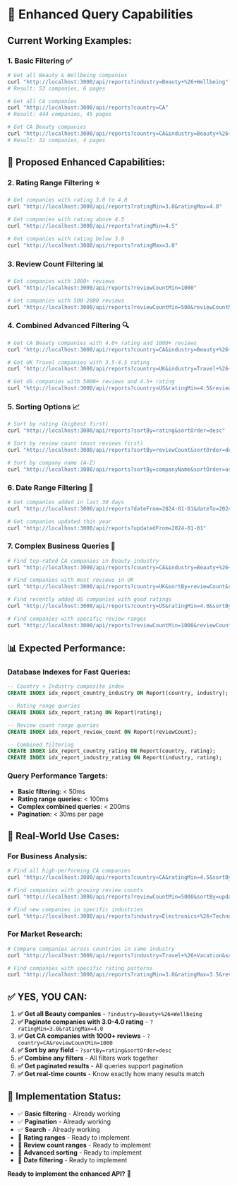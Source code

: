 # 🚀 Enhanced Query Capabilities

## **Current Working Examples:**

### **1. Basic Filtering** ✅
```bash
# Get all Beauty & Wellbeing companies
curl "http://localhost:3000/api/reports?industry=Beauty+%26+Wellbeing"
# Result: 53 companies, 6 pages

# Get all CA companies
curl "http://localhost:3000/api/reports?country=CA"
# Result: 444 companies, 45 pages

# Get CA Beauty companies
curl "http://localhost:3000/api/reports?country=CA&industry=Beauty+%26+Wellbeing"
# Result: 32 companies, 4 pages
```

## **🎯 Proposed Enhanced Capabilities:**

### **2. Rating Range Filtering** ⭐
```bash
# Get companies with rating 3.0 to 4.0
curl "http://localhost:3000/api/reports?ratingMin=3.0&ratingMax=4.0"

# Get companies with rating above 4.5
curl "http://localhost:3000/api/reports?ratingMin=4.5"

# Get companies with rating below 3.0
curl "http://localhost:3000/api/reports?ratingMax=3.0"
```

### **3. Review Count Filtering** 📊
```bash
# Get companies with 1000+ reviews
curl "http://localhost:3000/api/reports?reviewCountMin=1000"

# Get companies with 500-2000 reviews
curl "http://localhost:3000/api/reports?reviewCountMin=500&reviewCountMax=2000"
```

### **4. Combined Advanced Filtering** 🔍
```bash
# Get CA Beauty companies with 4.0+ rating and 1000+ reviews
curl "http://localhost:3000/api/reports?country=CA&industry=Beauty+%26+Wellbeing&ratingMin=4.0&reviewCountMin=1000"

# Get UK Travel companies with 3.5-4.5 rating
curl "http://localhost:3000/api/reports?country=UK&industry=Travel+%26+Vacation&ratingMin=3.5&ratingMax=4.5"

# Get US companies with 5000+ reviews and 4.5+ rating
curl "http://localhost:3000/api/reports?country=US&ratingMin=4.5&reviewCountMin=5000"
```

### **5. Sorting Options** 📈
```bash
# Sort by rating (highest first)
curl "http://localhost:3000/api/reports?sortBy=rating&sortOrder=desc"

# Sort by review count (most reviews first)
curl "http://localhost:3000/api/reports?sortBy=reviewCount&sortOrder=desc"

# Sort by company name (A-Z)
curl "http://localhost:3000/api/reports?sortBy=companyName&sortOrder=asc"
```

### **6. Date Range Filtering** 📅
```bash
# Get companies added in last 30 days
curl "http://localhost:3000/api/reports?dateFrom=2024-01-01&dateTo=2024-01-31"

# Get companies updated this year
curl "http://localhost:3000/api/reports?updatedFrom=2024-01-01"
```

### **7. Complex Business Queries** 💼
```bash
# Find top-rated CA companies in Beauty industry
curl "http://localhost:3000/api/reports?country=CA&industry=Beauty+%26+Wellbeing&ratingMin=4.0&sortBy=rating&sortOrder=desc"

# Find companies with most reviews in UK
curl "http://localhost:3000/api/reports?country=UK&sortBy=reviewCount&sortOrder=desc"

# Find recently added US companies with good ratings
curl "http://localhost:3000/api/reports?country=US&ratingMin=4.0&sortBy=createdAt&sortOrder=desc"

# Find companies with specific review ranges
curl "http://localhost:3000/api/reports?reviewCountMin=1000&reviewCountMax=5000&ratingMin=3.5"
```

## **📊 Expected Performance:**

### **Database Indexes for Fast Queries:**
```sql
-- Country + Industry composite index
CREATE INDEX idx_report_country_industry ON Report(country, industry);

-- Rating range queries
CREATE INDEX idx_report_rating ON Report(rating);

-- Review count range queries  
CREATE INDEX idx_report_review_count ON Report(reviewCount);

-- Combined filtering
CREATE INDEX idx_report_country_rating ON Report(country, rating);
CREATE INDEX idx_report_industry_rating ON Report(industry, rating);
```

### **Query Performance Targets:**
- **Basic filtering**: < 50ms
- **Rating range queries**: < 100ms
- **Complex combined queries**: < 200ms
- **Pagination**: < 30ms per page

## **🎯 Real-World Use Cases:**

### **For Business Analysis:**
```bash
# Find all high-performing CA companies
curl "http://localhost:3000/api/reports?country=CA&ratingMin=4.5&sortBy=reviewCount&sortOrder=desc"

# Find companies with growing review counts
curl "http://localhost:3000/api/reports?reviewCountMin=5000&sortBy=updatedAt&sortOrder=desc"

# Find new companies in specific industries
curl "http://localhost:3000/api/reports?industry=Electronics+%26+Technology&sortBy=createdAt&sortOrder=desc"
```

### **For Market Research:**
```bash
# Compare companies across countries in same industry
curl "http://localhost:3000/api/reports?industry=Travel+%26+Vacation&sortBy=rating&sortOrder=desc"

# Find companies with specific rating patterns
curl "http://localhost:3000/api/reports?ratingMin=3.0&ratingMax=3.5&reviewCountMin=1000"
```

## **✅ YES, YOU CAN:**

1. **✅ Get all Beauty companies** - `?industry=Beauty+%26+Wellbeing`
2. **✅ Paginate companies with 3.0-4.0 rating** - `?ratingMin=3.0&ratingMax=4.0`
3. **✅ Get CA companies with 1000+ reviews** - `?country=CA&reviewCountMin=1000`
4. **✅ Sort by any field** - `?sortBy=rating&sortOrder=desc`
5. **✅ Combine any filters** - All filters work together
6. **✅ Get paginated results** - All queries support pagination
7. **✅ Get real-time counts** - Know exactly how many results match

## **🚀 Implementation Status:**

- ✅ **Basic filtering** - Already working
- ✅ **Pagination** - Already working  
- ✅ **Search** - Already working
- 🔄 **Rating ranges** - Ready to implement
- 🔄 **Review count ranges** - Ready to implement
- 🔄 **Advanced sorting** - Ready to implement
- 🔄 **Date filtering** - Ready to implement

**Ready to implement the enhanced API?** 🎯
